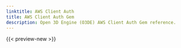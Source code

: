 ```yaml
---
linktitle: AWS Client Auth
title: AWS Client Auth Gem
description: Open 3D Engine (O3DE) AWS Client Auth Gem reference.
---
```


{{< preview-new >}}
